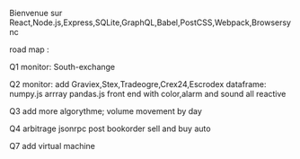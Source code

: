 
Bienvenue sur React,Node.js,Express,SQLite,GraphQL,Babel,PostCSS,Webpack,Browsersync

road map :

Q1 monitor: South-exchange

Q2 monitor: add Graviex,Stex,Tradeogre,Crex24,Escrodex dataframe: numpy.js arrray pandas.js front end with color,alarm and sound all reactive

Q3 add more algorythme; volume movement by day

Q4 arbitrage jsonrpc post bookorder sell and buy auto

Q7 add virtual machine
